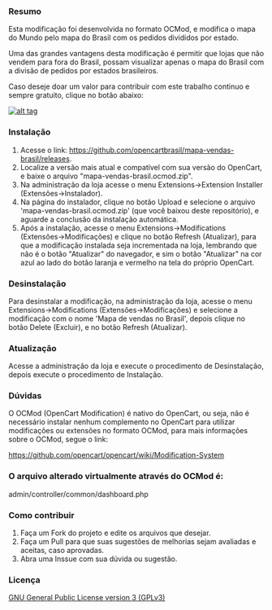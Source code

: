 ### Resumo

Esta modificação foi desenvolvida no formato OCMod, e modifica o mapa do Mundo pelo mapa do Brasil com os pedidos divididos por estado.

Uma das grandes vantagens desta modificação é permitir que lojas que não vendem para fora do Brasil, possam visualizar apenas o mapa do Brasil com a divisão de pedidos por estados brasileiros.

Caso deseje doar um valor para contribuir com este trabalho continuo e sempre gratuito, clique no botão abaixo:

[![alt tag](https://www.paypalobjects.com/pt_BR/BR/i/btn/btn_donateCC_LG.gif)](https://www.paypal.com/cgi-bin/webscr?cmd=_s-xclick&hosted_button_id=7G9TR9PXS6G5J)

### Instalação

 1. Acesse o link: https://github.com/opencartbrasil/mapa-vendas-brasil/releases.
 2. Localize a versão mais atual e compatível com sua versão do OpenCart, e baixe o arquivo "mapa-vendas-brasil.ocmod.zip".
 3. Na administração da loja acesse o menu Extensions->Extension Installer (Extensões->Instalador).
 4. Na página do instalador, clique no botão Upload e selecione o arquivo 'mapa-vendas-brasil.ocmod.zip' (que você baixou deste repositório), e aguarde a conclusão da instalação automática.
 5. Após a instalação, acesse o menu Extensions->Modifications (Extensões->Modificações) e clique no botão Refresh (Atualizar), para que a modificação instalada seja incrementada na loja, lembrando que não é o botão "Atualizar" do navegador, e sim o botão "Atualizar" na cor azul ao lado do botão laranja e vermelho na tela do próprio OpenCart.

### Desinstalação

Para desinstalar a modificação, na administração da loja, acesse o menu Extensions->Modifications (Extensões->Modificações) e selecione a modificação com o nome 'Mapa de vendas no Brasil', depois clique no botão Delete (Excluir), e no botão Refresh (Atualizar).

### Atualização

Acesse a administração da loja e execute o procedimento de Desinstalação, depois execute o procedimento de Instalação.

### Dúvidas

O OCMod (OpenCart Modification) é nativo do OpenCart, ou seja, não é necessário instalar nenhum complemento no OpenCart para utilizar modificações ou extensões no formato OCMod, para mais informações sobre o OCMod, segue o link:

https://github.com/opencart/opencart/wiki/Modification-System

### O arquivo alterado virtualmente através do OCMod é:

admin/controller/common/dashboard.php

### Como contribuir

 1. Faça um Fork do projeto e edite os arquivos que desejar.
 2. Faça um Pull para que suas sugestões de melhorias sejam avaliadas e aceitas, caso aprovadas.
 3. Abra uma Inssue com sua dúvida ou sugestão.

### Licença

[GNU General Public License version 3 (GPLv3)](https://github.com/opencartbrasil/mapa-vendas-brasil/blob/master/LICENSE)
